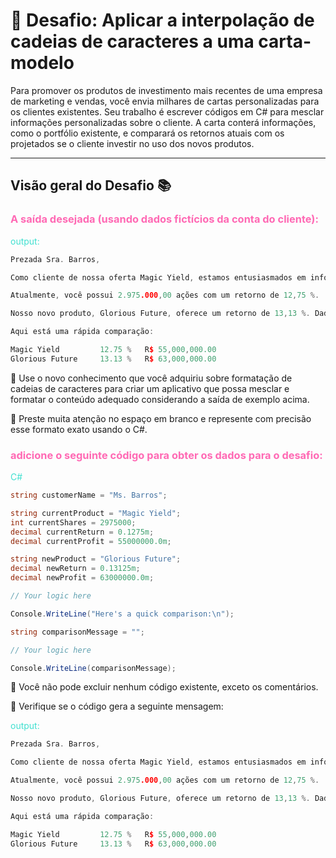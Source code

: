# :dart: Desafio: Aplicar a interpolação de cadeias de caracteres a uma carta-modelo

Para promover os produtos de investimento mais recentes de uma empresa de marketing e vendas, você envia milhares de cartas personalizadas para os clientes existentes. Seu trabalho é escrever códigos em C# para mesclar informações personalizadas sobre o cliente. A carta conterá informações, como o portfólio existente, e comparará os retornos atuais com os projetados se o cliente investir no uso dos novos produtos.

___

## Visão geral do Desafio :books: 

###  <font color=hotpink> A saída desejada (usando dados fictícios da conta do cliente): </font>


<font color=turquoise>output:</font>

```cpp
Prezada Sra. Barros,

Como cliente de nossa oferta Magic Yield, estamos entusiasmados em informá-la sobre um novo produto financeiro que poderia aumentar dramaticamente o seu retorno.

Atualmente, você possui 2.975.000,00 ações com um retorno de 12,75 %.

Nosso novo produto, Glorious Future, oferece um retorno de 13,13 %. Dado o seu volume atual, seu lucro potencial seria de ¤63.000.000,00.

Aqui está uma rápida comparação:

Magic Yield         12.75 %   R$ 55,000,000.00
Glorious Future     13.13 %   R$ 63,000,000.00
```

:memo: Use o novo conhecimento que você adquiriu sobre formatação de cadeias de caracteres para criar um aplicativo que possa mesclar e formatar o conteúdo adequado considerando a saída de exemplo acima. 

:memo: Preste muita atenção no espaço em branco e represente com precisão esse formato exato usando o C#.

###  <font color=hotpink> adicione o seguinte código para obter os dados para o desafio: </font>

<font color=turquoise>C#</font>

```csharp
string customerName = "Ms. Barros";

string currentProduct = "Magic Yield";
int currentShares = 2975000;
decimal currentReturn = 0.1275m;
decimal currentProfit = 55000000.0m;

string newProduct = "Glorious Future";
decimal newReturn = 0.13125m;
decimal newProfit = 63000000.0m;

// Your logic here

Console.WriteLine("Here's a quick comparison:\n");

string comparisonMessage = "";

// Your logic here

Console.WriteLine(comparisonMessage);
```
:memo: Você não pode excluir nenhum código existente, exceto os comentários.

:memo: Verifique se o código gera a seguinte mensagem:

<font color=turquoise>output:</font>

```cpp
Prezada Sra. Barros,

Como cliente de nossa oferta Magic Yield, estamos entusiasmados em informá-la sobre um novo produto financeiro que poderia aumentar dramaticamente o seu retorno.

Atualmente, você possui 2.975.000,00 ações com um retorno de 12,75 %.

Nosso novo produto, Glorious Future, oferece um retorno de 13,13 %. Dado o seu volume atual, seu lucro potencial seria de ¤63.000.000,00.

Aqui está uma rápida comparação:

Magic Yield         12.75 %   R$ 55,000,000.00      
Glorious Future     13.13 %   R$ 63,000,000.00
```


